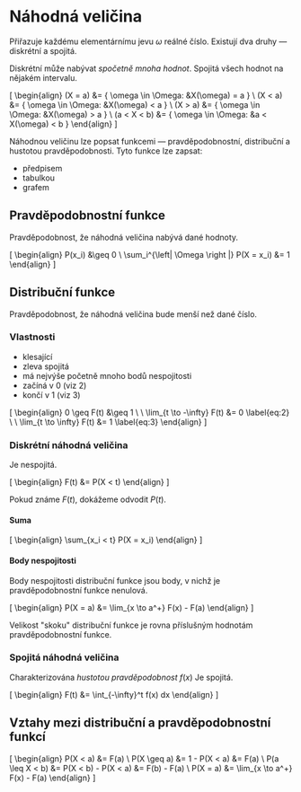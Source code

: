 # Náhodná veličina

Přiřazuje každému elementárnímu jevu $\omega$ reálné číslo. Existují dva druhy &mdash; diskrétní a spojitá.

Diskrétní může nabývat *spočetně mnoha hodnot*. Spojitá všech hodnot na nějakém intervalu.

\[ \begin{align}
(X = a) &= \{ \omega \in \Omega: &X(\omega) = a \} \\
(X < a) &= \{ \omega \in \Omega: &X(\omega) < a \} \\
(X > a) &= \{ \omega \in \Omega: &X(\omega) > a \} \\
(a < X < b) &= \{ \omega \in \Omega: &a < X(\omega) < b \}
\end{align} \]

Náhodnou veličinu lze popsat funkcemi &mdash; pravděpodobnostní, distribuční a hustotou pravděpodobnosti. Tyto funkce lze zapsat:

- předpisem
- tabulkou
- grafem

## Pravděpodobnostní funkce

Pravděpodobnost, že náhodná veličina nabývá dané hodnoty.

\[ \begin{align}
P(x_i) &\geq 0 \\
\sum_i^{\left| \Omega \right |} P(X = x_i) &= 1
\end{align} \]

## Distribuční funkce

Pravděpodobnost, že náhodná veličina bude menší než dané číslo.

### Vlastnosti

- klesající
- zleva spojitá
- má nejvýše početně mnoho bodů nespojitosti
- začíná v 0 (viz 2)
- končí v 1 (viz 3)

\[ \begin{align}
0 \geq F(t) &\geq 1 \\ \\
\lim_{t \to -\infty} F(t) &= 0 \label{eq:2} \\ \\
\lim_{t \to \infty} F(t) &= 1 \label{eq:3}
\end{align} \]

### Diskrétní náhodná veličina

Je nespojitá.

\[ \begin{align}
F(t) &= P(X < t)
\end{align} \]

Pokud známe $F(t)$, dokážeme odvodit $P(t)$.

#### Suma

\[ \begin{align}
\sum_{x_i < t} P(X = x_i)
\end{align} \]

#### Body nespojitosti

Body nespojitosti distribuční funkce jsou body, v nichž je pravděpodobnostní funkce nenulová.

\[ \begin{align}
P(X = a) &= \lim_{x \to a^+} F(x) - F(a)
\end{align} \]

Velikost "skoku" distribuční funkce je rovna příslušným hodnotám pravděpodobnostní funkce.

### Spojitá náhodná veličina

Charakterizována *hustotou pravděpodobnost* $f(x)$
Je spojitá.

\[ \begin{align}
F(t) &= \int_{-\infty}^t f(x) dx
\end{align} \]

## Vztahy mezi distribuční a pravděpodobnostní funkcí

\[ \begin{align}
P(X < a) &= F(a) \\
P(X \geq a) &= 1 - P(X < a) &= F(a) \\
P(a \leq X < b) &= P(X < b) - P(X < a) &= F(b) - F(a) \\
P(X = a) &= \lim_{x \to a^+} F(x) - F(a)
\end{align} \]
